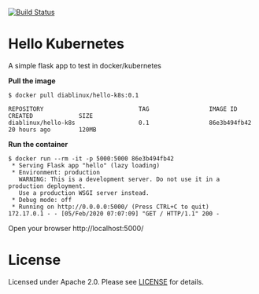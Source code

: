 [![Build Status](https://diablinux.visualstudio.com/Test/_apis/build/status/diablinux.hello-k8s?branchName=master)](https://diablinux.visualstudio.com/Test/_build/latest?definitionId=1&branchName=master)

# Hello Kubernetes

A simple flask app to test in docker/kubernetes

**Pull the image**

`$ docker pull diablinux/hello-k8s:0.1`

```$ docker images
REPOSITORY                           TAG                 IMAGE ID            CREATED             SIZE
diablinux/hello-k8s                  0.1                 86e3b494fb42        20 hours ago        120MB
```

**Run the container**
```
$ docker run --rm -it -p 5000:5000 86e3b494fb42
 * Serving Flask app "hello" (lazy loading)
 * Environment: production
   WARNING: This is a development server. Do not use it in a production deployment.
   Use a production WSGI server instead.
 * Debug mode: off
 * Running on http://0.0.0.0:5000/ (Press CTRL+C to quit)
172.17.0.1 - - [05/Feb/2020 07:07:09] "GET / HTTP/1.1" 200 -
```

Open your browser http://localhost:5000/



# License

Licensed under Apache 2.0. Please see [LICENSE](LICENSE) for details.

